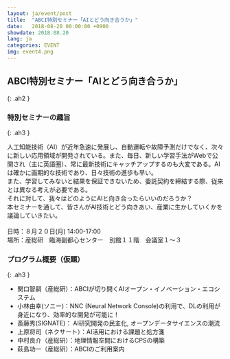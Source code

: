 ```yaml
---
layout: ja/event/post
title:  "ABCI特別セミナー「AIとどう向き合うか」"
date:   2018-08-20 00:00:00 +0900
showdate: 2018.08.20
lang: ja
categories: EVENT
img: event4.png
---
```



## ABCI特別セミナー「AIとどう向き合うか」
{: .ah2 }


### 特別セミナーの趣旨
{: .ah3 }

<p class="c">人工知能技術（AI）が近年急速に発展し、自動運転や故障予測だけでなく、次々に新しい応用領域が開発されている。また、毎日、新しい学習手法がWebで公開され（主に英語圏）、常に最新技術にキャッチアップするのも大変である。AIは確かに画期的な技術であり、日々技術の進歩も早い。<br />
また、学習してみないと結果を保証できないため、委託契約を締結する際、従来とは異なる考えが必要である。<br />
それに対して、我々はどのようにAIと向き合ったらいいのだろうか？<br />
本セミナーを通して、皆さんがAI技術とどう向きあい、産業に生かしていくかを議論していきたい。<br />
<br />
日時：８月２０日(月) 14:00-17:00<br />
場所：産総研　臨海副都心センター　別館１１階　会議室１〜３</p>


### プログラム概要（仮題）
{: .ah3 }

<div class="c">
<ul class="dot_ul">
<li class="dot">関口智嗣（産総研）：ABCIが切り開くAIオープン・イノベーション・エコシステム</li>
<li class="dot">小林由幸(ソニー)：NNC (Neural Network Console)の利用で、DLの利用が身近になり、効率的な開発が可能に！</li>
<li class="dot">斎藤秀(SIGNATE)： AI研究開発の民主化, オープンデータサイエンスの潮流</li>
<li class="dot">上原将司（ネクサート）：AI活用における課題と処方箋</li>
<li class="dot">中村良介（産総研）：地理情報空間におけるCPSの構築</li>
<li class="dot">萩島功一（産総研）：ABCIのご利用案内</li>
</ul>
</div>


